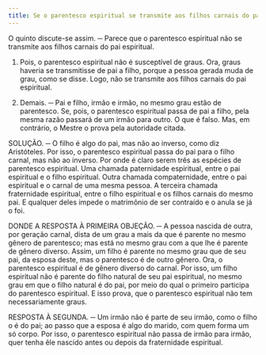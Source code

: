 ```yaml
---
title: Se o parentesco espiritual se transmite aos filhos carnais do pai espiritual
---
```


O quinto discute-se assim. ─ Parece que o parentesco espiritual não se transmite aos filhos carnais do pai espiritual.  

1. Pois, o parentesco espiritual não é susceptível de graus. Ora, graus haveria se transmitisse de pai a filho, porque a pessoa gerada muda de grau, como se disse. Logo, não se transmite aos filhos carnais do pai espiritual.  

2. Demais. ─ Pai e filho, irmão e irmão, no mesmo grau estão de parentesco. Se, pois, o parentesco espiritual passa de pai a filho, pela mesma razão passará de um irmão para outro. O que é falso.  Mas, em contrário, o Mestre o prova pela autoridade citada.  

SOLUÇÃO. ─ O filho é algo do pai, mas não ao inverso, como diz Aristóteles. Por isso, o parentesco espiritual passa do pai para o filho carnal, mas não ao inverso.  Por onde é claro serem três as espécies de parentesco espiritual. Uma chamada paternidade espiritual, entre o pai espiritual e o filho espiritual. Outra chamada compaternidade, entre o pai espiritual e o carnal de uma mesma pessoa. A terceira chamada fraternidade espiritual, entre o filho espiritual e os filhos carnais do mesmo pai. E qualquer deles impede o matrimônio de ser contraído e o anula se já o foi.  

DONDE A RESPOSTA À PRIMEIRA OBJEÇÃO. ─ A pessoa nascida de outra, por geração carnal, dista de um grau a mais da que é parente no mesmo gênero de parentesco; mas está no mesmo grau com a que lhe é parente de gênero diverso. Assim, um filho é parente no mesmo grau que de seu pai, da esposa deste, mas o parentesco é de outro gênero. Ora, o parentesco espiritual é de gênero diverso do carnal. Por isso, um filho espiritual não é parente do filho natural de seu pai espiritual, no mesmo grau em que o filho natural é do pai, por meio do qual o primeiro participa do parentesco espiritual. E isso prova, que o parentesco espiritual não tem necessariamente graus.  

RESPOSTA À SEGUNDA. ─ Um irmão não é parte de seu irmão, como o filho o é do pai; ao passo que a esposa é algo do marido, com quem forma um só corpo. Por isso, o parentesco espiritual não passa de irmão para irmão, quer tenha êle nascido antes ou depois da fraternidade espiritual.